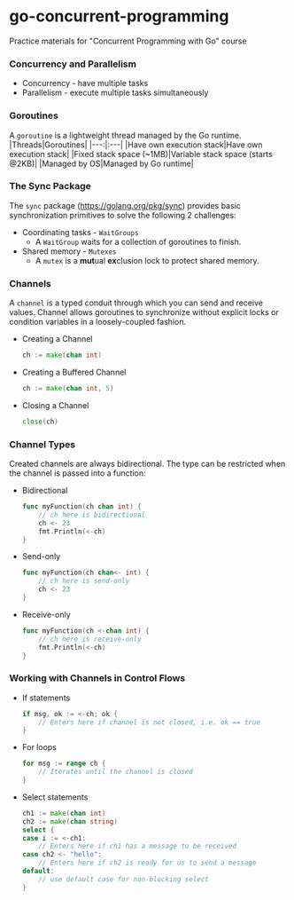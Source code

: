 # go-concurrent-programming
Practice materials for "Concurrent Programming with Go" course

### Concurrency and Parallelism
* Concurrency - have multiple tasks
* Parallelism - execute multiple tasks simultaneously

### Goroutines
A `goroutine` is a lightweight thread managed by the Go runtime.
|Threads|Goroutines|
|---:|:---|
|Have own execution stack|Have own execution stack|
|Fixed stack space (~1MB)|Variable stack space (starts @2KB)|
|Managed by OS|Managed by Go runtime|

### The Sync Package
The `sync` package (https://golang.org/pkg/sync) provides basic synchronization primitives to solve the following 2 challenges:
* Coordinating tasks - `WaitGroups`
  * A `WaitGroup` waits for a collection of goroutines to finish.
* Shared memory - `Mutexes`
  * A `mutex` is a **mut**ual **ex**clusion lock to protect shared memory.

### Channels
A `channel` is a typed conduit through which you can send and receive values. Channel allows goroutines to synchronize without explicit locks or condition variables in a loosely-coupled fashion.
* Creating a Channel
  ```Go
  ch := make(chan int)
  ```
* Creating a Buffered Channel
  ```Go
  ch := make(chan int, 5)
  ```
* Closing a Channel
  ```Go
  close(ch)
  ```

### Channel Types
Created channels are always bidirectional. The type can be restricted when the channel is passed into a function:
* Bidirectional
  ```Go
  func myFunction(ch chan int) {
      // ch here is bidirectional
      ch <- 23
      fmt.Println(<-ch)
  }
  ```
* Send-only
  ```Go
  func myFunction(ch chan<- int) {
      // ch here is send-only
      ch <- 23
  }
  ```
* Receive-only
  ```Go
  func myFunction(ch <-chan int) {
      // ch here is receive-only
      fmt.Println(<-ch)
  }
  ```

### Working with Channels in Control Flows
* If statements
  ```Go
  if msg, ok := <-ch; ok {
      // Enters here if channel is not closed, i.e. ok == true
  }
  ```
* For loops
  ```Go
  for msg := range ch {
      // Iterates until the channel is closed
  }
  ```
* Select statements
  ```Go
  ch1 := make(chan int)
  ch2 := make(chan string)
  select {
  case i := <-ch1:
      // Enters here if ch1 has a message to be received
  case ch2 <- "hello":
      // Enters here if ch2 is ready for us to send a message
  default:
      // use default case for non-blocking select
  }
  ```
